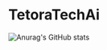 # TetoraTechAi

![Anurag's GitHub stats](https://github-readme-stats.vercel.app/api?username=anuraghazra&show_icons=true&theme=radical)
